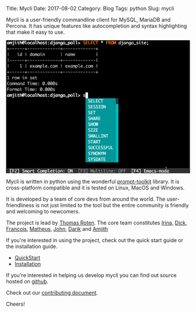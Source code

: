 Title: Mycli
Date: 2017-08-02
Category: Blog
Tags: python
Slug: mycli

Mycli is a user-friendly commandline client for MySQL, MariaDB and Percona. It
has unique features like autocompletion and syntax highlighting that make it
easy to use. 

<img src='/images/main.gif' align=center alt='mycli'/>

Mycli is written in python using the wonderful [prompt-toolkit](https://github.com/jonathanslenders/python-prompt-toolkit) library. It is
cross-platform compatible and it is tested on Linux, MacOS and Windows.

It is developed by a team of core devs from around the world. The
user-friendliness is not just limited to the tool but the entire community is
friendly and welcoming to newcomers. 

The project is lead by [Thomas Roten](https://github.com/tsroten). The core
team constitutes [Irina](https://github.com/j-bennet),
[Dick](https://github.com/meeuw), [François](https://github.com/fpietka),
[Matheus](https://github.com/mdsrosa),
[John](https://github.com/johnksterling), [Darik](https://github.com/darikg)
and [Amjith](https://github.com/amjith)

If you're interested in using the project, check out the quick start guide or the installation guide. 

* [QuickStart](https://www.mycli.net)
* [Installation](https://www.mycli.net/install)

If you're interested in helping us develop mycli you can find out source hosted
on [github](https://github.com/dbcli/mycli/). 

Check out our [contributing
document](https://github.com/dbcli/mycli/blob/master/CONTRIBUTING.md). 

Cheers!
